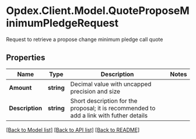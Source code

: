 # Opdex.Client.Model.QuoteProposeMinimumPledgeRequest
Request to retrieve a propose change minimum pledge call quote

## Properties

Name | Type | Description | Notes
------------ | ------------- | ------------- | -------------
**Amount** | **string** | Decimal value with uncapped precision and size | 
**Description** | **string** | Short description for the proposal; it is recommended to add a link with futher details | 

[[Back to Model list]](../README.md#documentation-for-models) [[Back to API list]](../README.md#documentation-for-api-endpoints) [[Back to README]](../README.md)

